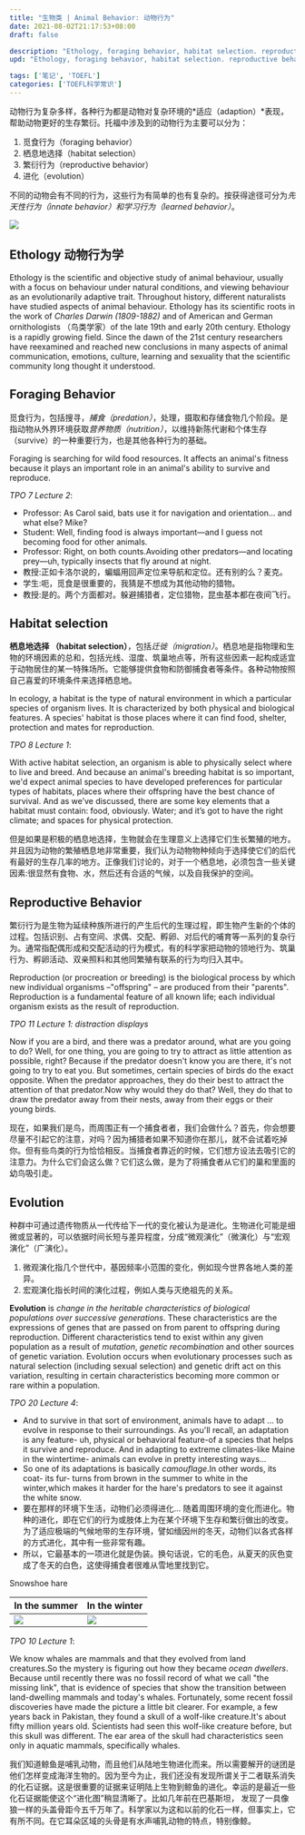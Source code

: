 ```yaml
---
title: "生物类 | Animal Behavior: 动物行为"
date: 2021-08-02T21:17:53+08:00
draft: false

description: "Ethology, foraging behavior, habitat selection. reproductive behavior, evolution."
upd: "Ethology, foraging behavior, habitat selection. reproductive behavior, evolution."

tags: ['笔记', 'TOEFL']
categories: ['TOEFL科学常识']
---
```


<!--more-->

动物行为复杂多样，各种行为都是动物对复杂环境的*适应（adaption）*表现，帮助动物更好的生存繁衍。托福中涉及到的动物行为主要可以分为：

1. 觅食行为（foraging behavior）
2. 栖息地选择（habitat selection）
3. 繁衍行为（reproductive behavior）
4. 进化（evolution）

不同的动物会有不同的行为，这些行为有简单的也有复杂的。按获得途径可分为*先天性行为（innate behavior）*和*学习行为（learned behavior）*。

![](https://cdn.jsdelivr.net/gh/henrywu97/FigBed@master/Figs/20210816101355.jpg)

## Ethology 动物行为学

Ethology is the scientific and objective study of animal behaviour, usually with a focus on behaviour under natural conditions, and viewing behaviour as an evolutionarily adaptive trait. Throughout history, different naturalists have studied aspects of animal behaviour. Ethology has its scientific roots in the work of *Charles Darwin (1809-1882)* and of American and German ornithologists （鸟类学家）of the late 19th and early 20th century. Ethology is a rapidly growing field. Since the dawn of the 21st century researchers have reexamined and reached new conclusions in many aspects of animal communication, emotions, culture, learning and sexuality that the scientific community long thought it understood.

## Foraging Behavior

觅食行为，包括搜寻，*捕食（predation）*，处理，摄取和存储食物几个阶段。是指动物从外界环境获取*营养物质（nutrition）*，以维持新陈代谢和个体生存（survive）的一种重要行为，也是其他各种行为的基础。

Foraging is searching for wild food resources. It affects an animal's fitness because it plays an important role in an animal's ability to survive and reproduce.

*TPO 7 Lecture 2*:

- Professor: As Carol said, bats use it for navigation and orientation… and what else? Mike?
- Student: Well, finding food is always important—and I guess not becoming food for other animals.
- Professor: Right, on both counts.Avoiding other predators—and locating prey—uh, typically insects that fly around at night.
- 教授:正如卡洛尔说的，蝙蝠用回声定位来导航和定位。还有别的么？麦克。
- 学生:呃，觅食是很重要的，我猜是不想成为其他动物的猎物。
- 教授:是的。两个方面都对。躲避捕猎者，定位猎物，昆虫基本都在夜间飞行。

## Habitat selection

**栖息地选择 （habitat selection）**，包括*迁徙（migration）*。栖息地是指物理和生物的环境因素的总和，包括光线、湿度、筑巢地点等，所有这些因素一起构成适宜于动物居住的某一特殊场所。它能够提供食物和防御捕食者等条件。各种动物按照自己喜爱的环境条件来选择栖息地。

In ecology, a habitat is the type of natural environment in which a particular species of organism lives. It is characterized by both physical and biological features. A species' habitat is those places where it can find food, shelter, protection and mates for reproduction.

*TPO 8 Lecture 1*:

With active habitat selection, an organism is able to physically select where to live and breed. And because an animal's breeding habitat is so important, we'd expect animal species to have developed preferences for particular types of habitats, places where their offspring have the best chance of survival. And as we’ve discussed, there are some key elements that a habitat must contain: food, obviously. Water; and it’s got to have the right climate; and spaces for physical protection.

但是如果是积极的栖息地选择，生物就会在生理意义上选择它们生长繁殖的地方。并且因为动物的繁殖栖息地非常重要，我们认为动物物种倾向于选择使它们的后代有最好的生存几率的地方。正像我们讨论的，对于一个栖息地，必须包含一些关键因素:很显然有食物、水，然后还有合适的气候，以及自我保护的空间。

## Reproductive Behavior

繁衍行为是生物为延续种族所进行的产生后代的生理过程，即生物产生新的个体的过程。包括识别、占有空间、求偶、交配、孵卵、对后代的哺育等一系列的复杂行为。通常指配偶形成和交配活动的行为模式，有的科学家把动物的领地行为、筑巢行为、孵卵活动、双亲照料和其他同繁殖有联系的行为均归入其中。

Reproduction (or procreation or breeding) is the biological process by which new individual organisms –"offspring" – are produced from their "parents". Reproduction is a fundamental feature of all known life; each individual organism exists as the result of reproduction.

*TPO 11 Lecture 1: distraction displays*

Now if you are a bird, and there was a predator around, what are you going to do? Well, for one thing, you are going to try to attract as little attention as possible, right? Because if the predator doesn't know you are there, it's not going to try to eat you. But sometimes, certain species of birds do the exact opposite. When the predator approaches, they do their best to attract the attention of that predator.Now why would they do that? Well, they do that to draw the predator away from their nests, away from their eggs or their young birds.

现在，如果我们是鸟，而周围正有一个捕食者者，我们会做什么？首先，你会想要尽量不引起它的注意，对吗？因为捕猎者如果不知道你在那儿，就不会试着吃掉你。但有些鸟类的行为恰恰相反。当捕食者靠近的时候，它们想方设法去吸引它的注意力。为什么它们会这么做？它们这么做，是为了将捕食者从它们的巢和里面的幼鸟吸引走。

## Evolution

种群中可通过遗传物质从一代传给下一代的变化被认为是进化。生物进化可能是细微或显著的，可以依据时间长短与差异程度，分成“微观演化”（微演化）与“宏观演化”（广演化）。

1. 微观演化指几个世代中，基因频率小范围的变化，例如现今世界各地人类的差异。
2. 宏观演化指长时间的演化过程，例如人类与灭绝祖先的关系。

**Evolution** is *change in the heritable characteristics of biological populations over successive generations*. These characteristics are the expressions of genes that are passed on from parent to offspring during reproduction. Different characteristics tend to exist within any given population as a result of *mutation*, *genetic recombination* and other sources of genetic variation. Evolution occurs when evolutionary processes such as natural selection (including sexual selection) and genetic drift act on this variation, resulting in certain characteristics becoming more common or rare within a population.

*TPO 20 Lecture 4*:

- And to survive in that sort of environment, animals have to adapt ... to evolve in response to their surroundings. As you'll recall, an adaptation is any feature- uh, physical or behavioral feature-of a species that helps it survive and reproduce. And in adapting to extreme climates-like Maine in the wintertime- animals can evolve in pretty interesting ways...
- So one of its adaptations is basically *camouflage*.In other words, its coat- its fur- turns from brown in the summer to white in the winter,which makes it harder for the hare's predators to see it against the white snow.
- 要在那样的环境下生活，动物们必须得进化... 随着周围环境的变化而进化。物种的进化，即在它们的行为或肢体上为在某个环境下生存和繁衍做出的改变。为了适应极端的气候地带的生存环境，譬如缅因州的冬天，动物们以各式各样的方式进化，其中有一些非常有趣。
- 所以，它最基本的一项进化就是伪装。换句话说，它的毛色，从夏天的灰色变成了冬天的白色，这使得捕食者很难从雪地里找到它。

Snowshoe hare

| In the summer                                                | In the winter                                                |
| ------------------------------------------------------------ | ------------------------------------------------------------ |
| ![](https://cdn.jsdelivr.net/gh/henrywu97/FigBed@master/Figs/20210816100537.jpg) | ![](https://cdn.jsdelivr.net/gh/henrywu97/FigBed@master/Figs/20210816100637.jpg) |

*TPO 10 Lecture 1*:

We know whales are mammals and that they evolved from land creatures.So the mystery is figuring out how they became *ocean dwellers*. Because until recently there was no fossil record of what we call "the missing link", that is evidence of species that show the transition between land-dwelling mammals and today's whales. Fortunately, some recent fossil discoveries have made the picture a little bit clearer. For example, a few years back in Pakistan, they found a skull of a wolf-like creature.It's about fifty million years old. Scientists had seen this wolf-like creature before, but this skull was different. The ear area of the skull had characteristics seen only in aquatic mammals, specifically whales.

我们知道鲸鱼是哺乳动物，而且他们从陆地生物进化而来。所以需要解开的谜团是他们怎样变成海洋生物的。因为至今为止，我们还没有发现所谓关于二者联系消失的化石证据。这是很重要的证据来证明陆上生物到鲸鱼的进化。幸运的是最近一些化石证据能使这个“进化图”稍显清晰了。比如几年前在巴基斯坦， 发现了一具像狼一样的头盖骨距今五千万年了。科学家以为这和以前的化石一样，但事实上，它有所不同。在它耳朵区域的头骨是有水声哺乳动物的特点，特别像鲸。

